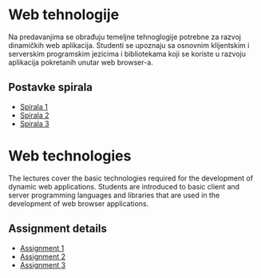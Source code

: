 # Web tehnologije

Na predavanjima se obrađuju temeljne tehnoglogije potrebne za razvoj dinamičkih web aplikacija. Studenti se upoznaju sa osnovnim klijentskim i serverskim programskim jezicima i bibliotekama koji se koriste u razvoju aplikacija pokretanih unutar web browser-a.

## Postavke spirala

 - [Spirala 1](https://docs.google.com/document/d/1rnzJm8XjVmux14xNRzrgt_1Wy3cBeBYYg-CmriAHhXw/edit?usp=sharing)
 - [Spirala 2](https://docs.google.com/document/d/1--I1g97hyQ4kZTKiYGQtF1uWZWarp4-NU6YgxUur30A/edit?usp=sharing)
 - [Spirala 3](https://drive.google.com/file/d/1nOsBPhSYWAeqJyDtE5FUKfdArGEo4oOE/view?usp=sharing)

# Web technologies

The lectures cover the basic technologies required for the development of dynamic web applications. Students are introduced to basic client and server programming languages and libraries that are used in the development of web browser applications.

## Assignment details
 - [Assignment 1](https://docs.google.com/document/d/1rnzJm8XjVmux14xNRzrgt_1Wy3cBeBYYg-CmriAHhXw/edit?usp=sharing)
 - [Assignment 2](https://docs.google.com/document/d/1--I1g97hyQ4kZTKiYGQtF1uWZWarp4-NU6YgxUur30A/edit?usp=sharing)
 - [Assignment 3](https://drive.google.com/file/d/1nOsBPhSYWAeqJyDtE5FUKfdArGEo4oOE/view?usp=sharing)
